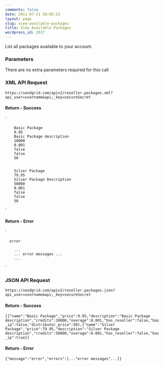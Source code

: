 ```yaml
---
comments: false
date: 2011-07-21 10:05:23
layout: page
slug: view-available-packages
title: View Available Packages
wordpress_id: 2037
---
```


List all packages available to your account.





### Parameters





There are no extra parameters required for this call





### XML API Request



`https://sendgrid.com/apiv2/reseller.packages.xml?api_user=username&api;_key=secureSecret`



#### Return - Success



`

	
		
		Basic Package
		9.95
		Basic Package description
		10000
		0.001
		false
		false
		50
	
	
		Silver Package
		79.95
		Silver Package Description
		50000
		0.001
		false
		false
		50
	
	

`



#### Return - Error



`

      error
      
        ...
        ... error messages ...
        ...
      

`



### JSON API Request



`https://sendgrid.com/apiv2/reseller.packages.json?api_user=username&api;_key=secureSecret`



#### Return - Success



`[{"name":"Basic Package","price":9.95,"description":"Basic Package description","credits":10000,"overage":0.001,"has_reseller":false,"has_ip":false,"distributor_price":50},{"name":"Silver Package","price":79.95,"description":"Silver Package description","credits":50000,"overage":0.001,"has_reseller":false,"has_ip":true}]`



#### Return - Error



`{"message":"error","errors":[..."error messages"...]}`
